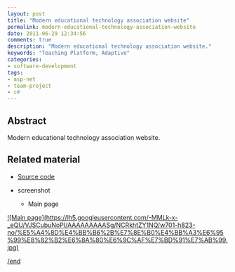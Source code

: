 ```yaml
---
layout: post
title: "Modern educational technology association website"
permalink: modern-educational-technology-association-website
date: 2011-06-29 12:34:56
comments: true
description: "Modern educational technology association website."
keywords: "Teaching Platform, Adaptive"
categories:
- software-development
tags:
- asp-net
- team-project
- c#
---
```


## Abstract

Modern educational technology association website. 

## Related material

* <u><a href="https://github.com/Winbobob/Development-of-Adaptive-Experiment-Teaching-Platform" target="_blank">Source code</a></u>

* screenshot

  * Main page  
<a href="https://lh5.googleusercontent.com/-MMLk-x-_eQU/VJSCubuNoPI/AAAAAAAAASg/NCRkhtZY1NQ/w701-h823-no/%E5%A4%8D%E4%BB%B6%2B%E7%8E%B0%E4%BB%A3%E6%95%99%E8%82%B2%E6%8A%80%E6%9C%AF%E7%BD%91%E7%AB%99.jpg" class="swipebox" rel="gallery" title="netflix-project-poster">
![Main page](https://lh5.googleusercontent.com/-MMLk-x-_eQU/VJSCubuNoPI/AAAAAAAAASg/NCRkhtZY1NQ/w701-h823-no/%E5%A4%8D%E4%BB%B6%2B%E7%8E%B0%E4%BB%A3%E6%95%99%E8%82%B2%E6%8A%80%E6%9C%AF%E7%BD%91%E7%AB%99.jpg)



/end
